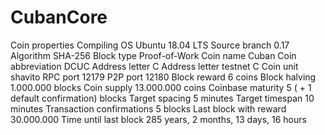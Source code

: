 # CubanCore

Coin properties
Compiling OS	Ubuntu 18.04 LTS
Source branch	0.17
Algorithm	SHA-256
Block type	Proof-of-Work
Coin name	Cuban
Coin abbreviation	DCUC
Address letter	C
Address letter testnet	C
Coin unit	shavito
RPC port	12179
P2P port	12180
Block reward	6 coins
Block halving	1.000.000 blocks
Coin supply	13.000.000 coins
Coinbase maturity	5 ( + 1 default confirmation) blocks
Target spacing	5 minutes
Target timespan	10 minutes
Transaction confirmations	5 blocks
Last block with reward	30.000.000
Time until last block	285 years, 2 months, 13 days, 16 hours
